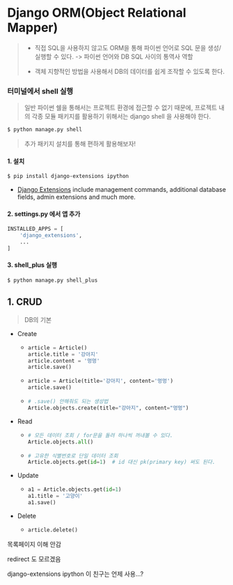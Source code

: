 # Django ORM(**O**bject **R**elational **M**apper)

> * 직접 SQL을 사용하지 않고도 ORM을 통해 파이썬 언어로 SQL 문을 생성/실행할 수 있다. -> 파이썬 언어와 DB SQL 사이의 통역사 역할 
>
> * 객체 지향적인 방법을 사용해서 DB의 데이터를 쉽게 조작할 수 있도록 한다.



### 터미널에서 shell 실행

> 일반 파이썬 쉘을 통해서는 프로젝트 환경에 접근할 수 없기 때문에, 프로젝트 내의 각종 모듈 패키지를 활용하기 위해서는 django shell 을 사용해야 한다.

```bash
$ python manage.py shell
```



> 추가 패키지 설치를 통해 편하게 활용해보자! 

#### 1. 설치
```bash
$ pip install django-extensions ipython
```

* [Django Extensions](https://django-extensions.readthedocs.io/en/latest/) include management commands, additional database fields, admin extensions and much more. 



#### 2. settings.py 에서 앱 추가

```python
INSTALLED_APPS = [
    'django_extensions',
    ...
]
```



#### 3. shell_plus 실행

```bash
$ python manage.py shell_plus
```





## 1. CRUD

> DB의 기본
* Create

  * ```python
    article = Article()
    article.title = '강아지'
    article.content = '멍멍'
    article.save()
    ```

  * ```python
    article = Article(title='강아지', content='멍멍')
    article.save()
    ```

  * ```python
    # .save() 안해줘도 되는 생성법
    Article.objects.create(title="강아지", content="멍멍")
    ```

  

* Read

  * ```python
    # 모든 데이터 조회 / for문을 돌려 하나씩 꺼내볼 수 있다.
    Article.objects.all() 
    ```

  * ```python
    # 고유한 식별번호로 단일 데이터 조회
    Article.objects.get(id=1)  # id 대신 pk(primary key) 써도 된다.
    ```

  

* Update

  * ```python
    a1 = Article.objects.get(id=1)
    a1.title = '고양이'
    a1.save()
    ```

  

* Delete

  * ```python
    article.delete()
    ```





목록페이지 이해 안감

redirect 도 모르겠음

django-extensions ipython 이 친구는 언제 사용...?